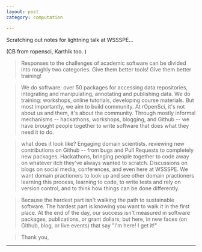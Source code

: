 ```yaml
---
layout: post
category: computation

---
```




Scratching out notes for lightning talk at WSSSPE...

(CB from ropensci, Karthik too. )



> Responses to the challenges of academic software can be divided into
roughly two categories. Give them better tools! Give them better training!

> We do software: over 50 packages for accessing data repositories,
integrating and manipulating, annotating and publishing data. We do
training: workshops, online tutorials, developing course materials. But
most importantly, we aim to build community. At rOpenSci, it's not about
us and them, it's about the community.  Through mostly informal mechanisms
-- hackathons, workshops, blogging, and Github -- we have brought people
together to write software that does what they need it to do.


> what does it look like? Engaging domain scientists.  reviewing new
contributions on Github -- from bugs and Pull Requests to completely
new packages. Hackathons, bringing people together to code away on
whatever itch they've always wanted to scratch.  Discussions on blogs
on social media, conferences, and even here at WSSSPE.  We want domain
practioners to look up and see other domain practioners learning this
process, learning to code, to write tests and rely on version control,
and to think how things can be done differently.

> Because the hardest part isn't walking the path to sustainable software.
The hardest part is knowing you want to walk it in the first place.
At the end of the day, our success isn't measured in software packages,
publications, or grant dollars; but here, in new faces (on Github, blog,
or live events) that say "I'm here! I get it!"

> Thank you,

----------

<!--
We build tools in a language familiar to the domain scientists we expect
to use them, not just to save them time or make them more reproducible
in the future, but help them right now to do something they cannot
otherwise do.
-->

<!--

## Give them tools! ## 

- Native language tools: 
  Very widespread use of R in our focal disciplines)
- Save users time _today_: 
  Tools that do something users already want to do and can't (query arbitrary species distributions & plot on map!, yay! automatically publish data/metadata to repository, yay!), are easier to adopt than ones that make you re-learn how to do something you already know. 
- Save them even more time in the future
  all the reproducibility & sustainability goodness baked in

## Give them training! ## 

- Workshops
- self-driven tutorials
- train-the-trainers: modular teaching


## Give them community! ##

- Hackathons
- Real people
- Social media: Github, Website & blog, Twitter


--> 
